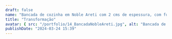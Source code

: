 ```yaml
---
draft: false
name: "Bancada de cozinha em Noble Areti com 2 cms de espessura, com furo para pia polido, e rasgos para encaminhamento de águas"
title: "Transformação"
avatar: { src: "/portfolio/14_BancadaNobleAreti.jpg", alt: "Bancada de cozinha em Noble Areti com 2 cms de espessura, com furo para pia polido, e rasgos para encaminhamento de águas" }
publishDate: "2024-03-24 15:39"
---
```

